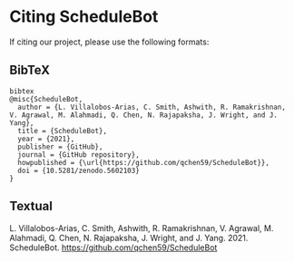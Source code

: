 # Citing ScheduleBot

If citing our project, please use the following formats:

## BibTeX

```
bibtex
@misc{ScheduleBot,
  author = {L. Villalobos-Arias, C. Smith, Ashwith, R. Ramakrishnan, V. Agrawal, M. Alahmadi, Q. Chen, N. Rajapaksha, J. Wright, and J. Yang},
  title = {ScheduleBot},
  year = {2021},
  publisher = {GitHub},
  journal = {GitHub repository},
  howpublished = {\url{https://github.com/qchen59/ScheduleBot}},
  doi = {10.5281/zenodo.5602103}
}
```

## Textual

L. Villalobos-Arias, C. Smith, Ashwith, R. Ramakrishnan, V. Agrawal, M. Alahmadi, Q. Chen, N. Rajapaksha, J. Wright, and J. Yang. 2021. 
ScheduleBot. https://github.com/qchen59/ScheduleBot

